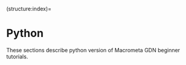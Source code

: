 (structure:index)=
# Python

These sections describe python version of Macrometa GDN beginner tutorials.

```{tableofcontents}
```
